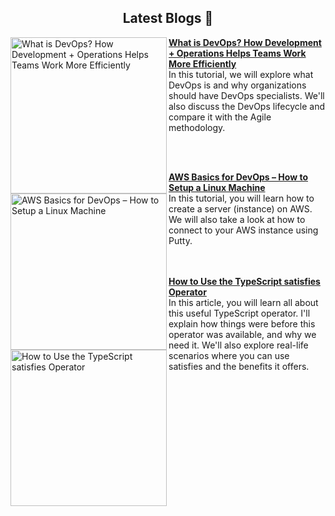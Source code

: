 <!-- Main Header -->

<!-- <p align="center">
<img src="https://user-images.githubusercontent.com/69134468/208226500-c679c10d-baf8-46a2-b592-2933c609584d.png">
</p> -->

<!-- ---------------------------------- -->

<!-- ------------------------------ About me ----------------------------------- -->

<!-- <div align="center">
  
I'm an experienced **Freelance Technical Writer** with **2+** years of experience. I've worked on **70+** blogs for **5+** clients, and I can write 100% original content on various topics such as Programming, Cloud Computing, Web Development, DevOps, and Blockchain. I continuously upskill myself in Web Development and DevOps.

<br>  
  
</div> -->

<!-- ------------------------------------------------------ -->















<!-- My Latest Blogs Published -->

<h2 align="center">Latest Blogs 📝</h2>

<p align="left">

<!--  --------------------------------- 1st Blog Start ----------------------------------------- -->
     
<a href="https://www.freecodecamp.org/news/how-devops-works/" title="What is DevOps? How Development + Operations Helps Teams Work More Efficiently"><img src="https://github.com/triposat/triposat/assets/69134468/9286a9f6-935b-4cd7-b97f-0eed5f87060e" alt="What is DevOps? How Development + Operations Helps Teams Work More Efficiently" width="250px" align="left" /></a>
  
<a href="https://www.freecodecamp.org/news/how-devops-works/" title="What is DevOps? How Development + Operations Helps Teams Work More Efficiently"><strong>What is DevOps? How Development + Operations Helps Teams Work More Efficiently</strong></a></br>
In this tutorial, we will explore what DevOps is and why organizations should have DevOps specialists. We'll also discuss the DevOps lifecycle and compare it with the Agile methodology.
</p>

<!-- ------------------------------------- 1st Blog End ------------------------------- -->

<!--  --------------------------------- 2nd Blog Start ----------------------------------------- -->

<br/>
<br/>
<a href="https://www.freecodecamp.org/news/typescript-satisfies-operator/" title="AWS Basics for DevOps – How to Setup a Linux Machine"><img src="https://github.com/triposat/triposat/assets/69134468/448f52e1-4456-4f27-8e38-67f56babda26" alt="AWS Basics for DevOps – How to Setup a Linux Machine" width="250px" align="left" /></a>

<a href="https://www.freecodecamp.org/news/typescript-satisfies-operator/" title="AWS Basics for DevOps – How to Setup a Linux Machine"><strong>AWS Basics for DevOps – How to Setup a Linux Machine</strong></a></br>
In this tutorial, you will learn how to create a server (instance) on AWS. We will also take a look at how to connect to your AWS instance using Putty.
</p>
<!-- ------------------------------------- 2nd Blog End ------------------------------- -->



<!--  --------------------------------- 3rd Blog Start ----------------------------------------- -->

<br/>
<br/>
<a href="https://www.freecodecamp.org/news/typescript-satisfies-operator/" title="How to Use the TypeScript satisfies Operator"><img src="https://github.com/triposat/triposat/assets/69134468/7cf56b4c-4a71-436a-aab5-742c2a2e0514" alt="How to Use the TypeScript satisfies Operator" width="250px" align="left" /></a>
<a href="https://www.freecodecamp.org/news/typescript-satisfies-operator/" title="How to Use the TypeScript satisfies Operator"><strong>How to Use the TypeScript satisfies Operator</strong></a></br>
In this article, you will learn all about this useful TypeScript operator. I'll explain how things were before this operator was available, and why we need it. We'll also explore real-life scenarios where you can use satisfies and the benefits it offers.
</p>
<!-- ------------------------------------- 3rd Blog End ------------------------------- -->






































<!-- <p align="left"> -->
<!-- ---------------------------- 2nd Blog Start -------------------------------- -->

<!-- <a href="https://www.showwcase.com/show/18713/sql-tutorials-for-a-part-1" title="SQL Tutorials for Beginners (Part 1)"><img src="https://user-images.githubusercontent.com/69134468/208227108-aecb5fb2-cf97-47ec-8175-f35a12b90992.png" alt="SQL Tutorials for Beginners (Part 1)" width="250px" align="left" /></a>

</br>

<a href="https://www.showwcase.com/show/18713/sql-tutorials-for-a-part-1" title="SQL Tutorials for Beginners (Part 1)"><strong>SQL Tutorials for Beginners (Part 1)</strong></a></br>
The purpose is to provide you with all the information you need about SQL. We will begin with the basics and then move on to more advanced techniques. Step-by-step, you will learn how to write SQL queries to retrieve specific information, update some information, and many other such things. -->


<!-- --------------------------------- 2nd Blog End --------------------------------------- -->

<!-- </p>  -->

<!-- ------------------------------ -->


<!-- Some Featured Projects -->

<!-- </br>

<h2 align="center">Projects</h2>

<p align = "center">
     <a href="https://github.com/triposat/College-Portal"><img src="https://github-readme-stats.vercel.app/api/pin/?username=triposat&repo=College-Portal&show_icons=true&theme=react&cache_seconds=30&hide_border=true"  /></a>
</p>

 <p align = "center">
     <a href="https://github.com/triposat/Marvin-Assistant"><img  src="https://github-readme-stats.vercel.app/api/pin/?username=triposat&repo=Marvin-Assistant&show_icons=true&theme=react&cache_seconds=30&hide_border=true"  /></a> &nbsp;
   <a href="https://github.com/triposat/Covid-19_Cases_Visualization"><img src="https://github-readme-stats.vercel.app/api/pin/?username=triposat&repo=Covid-19_Cases_Visualization&show_icons=true&theme=react&cache_seconds=30&hide_border=true" /></a>
</p> -->

<!-- -------------------- -->



<!-- </br> -->
<!-- GitHub Stats -->

<!-- <h2 align="center">Stats</h2>
<p align="center">
  <img width="44%" src="https://github-readme-stats.vercel.app/api?username=triposat&theme=react&cache_seconds=30&hide_border=true"/>&nbsp;&nbsp;&nbsp;
  <img width="44%" src="https://github-readme-streak-stats.herokuapp.com/?user=triposat&theme=react&cache_seconds=30&hide_border=true"/>
  <img src="https://github-profile-summary-cards.vercel.app/api/cards/profile-details?username=triposat&theme=dracula"/>
</p> -->

<!-- ------------------------------ -->







<!--  <h2 align="center">&#128200; Coding Stats</h2>
<p align="center">
<img src="https://leetcard.jacoblin.cool/leet_satyam?ext=contest&border=1&theme=dark"/></a>
</p>
 -->


<!-- <a id="raw-url" href="https://drive.google.com/drive/folders/10ntiSJbqdf3WCHgT9P0YnhzoAT7zMHvA?usp=sharing"><img src="https://img.shields.io/badge/DOWNLOAD-RESUME-black.svg?logo=docusign&logoColor=yellow&style=for-the-badge"/></a> -->
<!-- <a id="raw-url" href="https://leetcode.com/leet_satyam/"><img src="https://img.shields.io/badge/LeetCode-Profile-black.svg?logo=leetcode&logoColor=yellow&style=for-the-badge"/></a>
<a id="raw-url" href="https://auth.geeksforgeeks.org/user/gittysatyam/profile"><img src="https://img.shields.io/badge/GeeksForGeeks-Profile-black.svg?logo=GeeksforGeeks&logoColor=green&style=for-the-badge"/></a> -->


<!-- <h2 align="center">Hacktoberfest 2022</h2>
<p align = "center">
     <img width=90% height=90% src="https://holopin.me/geeky_satyam"/>
</p>
 -->

<!--
<h2 align="center"><img src="https://cdn.icon-icons.com/icons2/10/PNG/256/openfolderarrow_abierta_decarpetas_1558.png" width="20px"> Project Open for Contribution</h2>
<table align="center">
    <thead align="center">
        <tr border: 1px;>
            <td><b>Mini Projects</b></td>
            <td><b>🌟 Stars</b></td>
            <td><b>🍴 Forks</b></td>
            <td><b>🐛 Issues</b></td>
            <td><b>🔔 Pull Requests</b></td>
            <td><b>👨‍💻 Language</b></td>
        </tr>
     </thead>
    <tbody>
         <tr>
            <td><a href="https://github.com/Iamtripathisatyam/Mini_Assistant"</a><b>Virtual Assistant</b></td>
            <td><img alt="Stars"src="https://img.shields.io/github/stars/Iamtripathisatyam/Mini_Assistant?style=flat-square&labelColor=343b41"/></td>
            <td><img alt="Forks"src="https://img.shields.io/github/forks/Iamtripathisatyam/Mini_Assistant?style=flat-square&labelColor=343b41"/></td>
            <td><img alt="Issues"src="https://img.shields.io/github/issues/Iamtripathisatyam/Mini_Assistant?style=flat-square&labelColor=343b41"/></td>
            <td><img alt="Pull Requests"src="https://img.shields.io/github/issues-pr/Iamtripathisatyam/Mini_Assistant?style=flat-square"/></td>
            <td><img alt="Language"src="https://img.shields.io/github/languages/top/Iamtripathisatyam/Mini_Assistant?label=Python&style=flat-square"/></td>
        </tr>
    </tbody>        
</table>
-->
